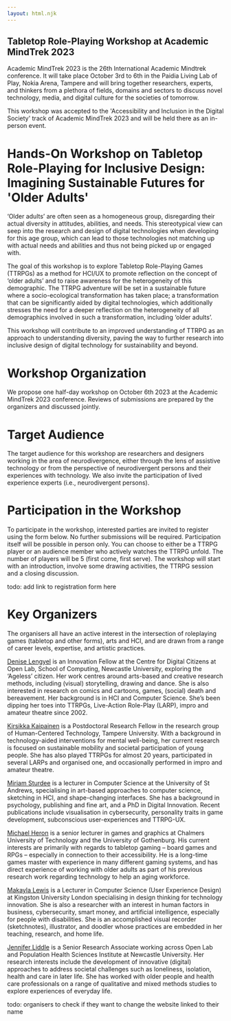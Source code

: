 ```yaml
---
layout: html.njk
---
```


## Tabletop Role-Playing Workshop at Academic MindTrek 2023

Academic MindTrek 2023 is the 26th International Academic Mindtrek conference. It will take place October 3rd to 6th in the Paidia Living Lab of Play, Nokia Arena, Tampere and will bring together researchers, experts, and thinkers from a plethora of fields, domains and sectors to discuss novel technology, media, and digital culture for the societies of tomorrow.

This workshop was accepted to the 'Accessibility and Inclusion in the Digital Society' track of Academic MindTrek 2023 and will be held there as an in-person event.

# Hands-On Workshop on Tabletop Role-Playing for Inclusive Design: Imagining Sustainable Futures for 'Older Adults'

‘Older adults’ are often seen as a homogeneous group, disregarding their actual diversity in attitudes, abilities, and needs. This stereotypical view can seep into the research and design of digital technologies when developing for this age group, which can lead to those technologies not matching up with actual needs and abilities and thus not being picked up or engaged with. 

The goal of this workshop is to explore Tabletop Role-Playing Games (TTRPGs) as a method for HCI/UX to promote reflection on the concept of ‘older adults’ and to raise awareness for the heterogeneity of this demographic. The TTRPG adventure will be set in a sustainable future where a socio-ecological transformation has taken place; a transformation that can be significantly aided by digital technologies, which additionally stresses the need for a deeper reflection on the heterogeneity of all demographics involved in such a transformation, including ‘older adults’. 

This workshop will contribute to an improved understanding of TTRPG as an approach to understanding diversity, paving the way to further research into inclusive design of digital technology for sustainability and beyond.

# Workshop Organization

We propose one half-day workshop on October 6th 2023 at the Academic MindTrek 2023 conference. Reviews of submissions are prepared by the organizers and discussed jointly.

# Target Audience

The target audience for this workshop are researchers and designers working in the area of neurodivergence, either through the lens of assistive technology or from the perspective of neurodivergent persons and their experiences with technology. We also invite the participation of lived experience experts (i.e., neurodivergent persons).

# Participation in the Workshop

To participate in the workshop, interested parties are invited to register using the form below. No further submissions will be required. Participation itself will be possible in person only. You can choose to either be a TTRPG player or an audience member who actively watches the TTRPG unfold. The number of players will be 5 (first come, first serve). The workshop will start with an introduction, involve some drawing activities, the TTRPG session and a closing discussion.

todo: add link to registration form here

# Key Organizers

The organisers all have an active interest in the intersection of roleplaying games (tabletop and other forms), arts and HCI, and are drawn from a range of career levels, expertise, and artistic practices.

[Denise Lengyel](https://tincrow.net/) is an Innovation Fellow at the Centre for Digital Citizens at Open Lab, School of Computing, Newcastle University, exploring the ‘Ageless’ citizen. Her work centres around arts-based and creative research methods, including (visual) storytelling, drawing and dance. She is also interested in research on comics and cartoons, games, (social) death and bereavement. Her background is in HCI and Computer Science. She’s been dipping her toes into TTRPGs, Live-Action Role-Play (LARP), impro and amateur theatre since 2002.

[Kirsikka Kaipainen](https://www.tuni.fi/en/kirsikka-kaipainen) is a Postdoctoral Research Fellow in the research group of Human-Centered Technology, Tampere University.
With a background in technology-aided interventions for mental well-being, her current research is focused on sustainable mobility and societal participation of young people. She has also played TTRPGs for almost 20 years, participated in several LARPs and organised one, and occasionally performed in impro and amateur theatre.

[Miriam Sturdee](https://www.st-andrews.ac.uk/computer-science/people/ms535/) is a lecturer in Computer Science at the University of St Andrews, specialising in art-based approaches to computer science, sketching in HCI, and shape-changing interfaces. She has a background in psychology, publishing and fine art, and a PhD in Digital Innovation. Recent publications include visualisation in cybersecurity, personality traits in game development, subconscious user-experiences and TTRPG-UX.

[Michael Heron](https://www.gu.se/om-universitetet/hitta-person/af161531-df86-462d-baab-a71b8368615a) is a senior lecturer in games and graphics at Chalmers University of Technology and the University of Gothenburg. His current interests are primarily with regards to tabletop gaming – board games and RPGs – especially in connection to their accessibility. He is a long-time games master with experience in many different gaming systems, and has direct experience of working with older adults as part of his previous research work regarding technology to help an aging workforce.

[Makayla Lewis](https://makaylalewis.co.uk/) is a Lecturer in Computer Science (User Experience Design) at Kingston University London specialising in design thinking for technology innovation. She is also a researcher with an interest in human factors in business, cybersecurity, smart money, and artificial intelligence, especially for people with disabilities. She is an accomplished visual recorder (sketchnotes), illustrator, and doodler whose practices are embedded in her teaching, research, and home life.

[Jennifer Liddle](https://openlab.ncl.ac.uk/people/jennifer-liddle/) is a Senior Research Associate working across Open Lab and Population Health Sciences Institute at Newcastle
University. Her research interests include the development of innovative (digital) approaches to address societal challenges such as loneliness, isolation, health and care in later life. She has worked with older people and health care professionals on a range of qualitative and mixed methods studies to explore experiences of everyday life.

todo: organisers to check if they want to change the website linked to their name
